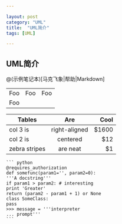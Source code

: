 ```yaml
---

layout: post
category: "UML"
title:  "UML简介"
tags: [UML]

---
```


## UML简介

@(示例笔记本)[马克飞象|帮助|Markdown]

<table>
    <tr>
        <td>Foo</td>
        <td>Foo</td>
        <td>Foo</td>
    </tr>
    <tr>
        <td>Foo</td>
    </tr>
</table>


| Tables        | Are           | Cool  |
| ------------- |:-------------:| -----:|
| col 3 is      | right-aligned | $1600 |
| col 2 is      | centered      |   $12 |
| zebra stripes | are neat      |    $1 |
    
    ``` python
    @requires_authorization
    def somefunc(param1='', param2=0):
    '''A docstring'''
    if param1 > param2: # interesting
    print 'Greater'
    return (param2 - param1 + 1) or None
    class SomeClass:
    pass
    >>> message = '''interpreter
    ... prompt'''
    ```




